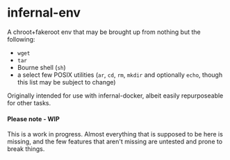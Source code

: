 # infernal-env

A chroot+fakeroot env that may be brought up from nothing but the following:
- `wget`
- `tar`
- Bourne shell (`sh`)
- a select few POSIX utilities (`ar`, `cd`, `rm`, `mkdir` and optionally `echo`, though this list may be subject to change)

Originally intended for use with infernal-docker, albeit easily repurposeable for other tasks.

#### Please note - WIP
This is a work in progress. Almost everything that is supposed to be here is missing, and the few features that aren't missing are untested and prone to break things.
